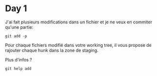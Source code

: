 # Day 1

J'ai fait plusieurs modifications dans un fichier et je ne veux en
commiter qu'une partie:

    git add -p

Pour chaque fichiers modifié dans votre working tree, il vous propose de
rajouter chaque hunk dans la zone de staging.

Plus d'infos ?

    git help add
